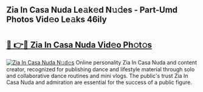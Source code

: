 ## Zia In Casa Nuda Le𝚊k𝚎d N𝚞𝚍es - Part-Umd Photos Vid𝚎o Le𝚊ks 46ily

# <h2><a href="http://fbd9pu1.evod.top/?m=Zia+In+Casa+Nuda">🔗 👉🔴 Zia In Casa Nuda Vid𝚎o Ph𝚘t𝚘s</a></h2>

[![Zia In Casa Nuda N𝚞d𝚎s](https://i.imgur.com/8V9OHl7.gif)](http://fbd9pu1.evod.top/?m=Zia+In+Casa+Nuda)
Online personality Zia In Casa Nuda and content creator, recognized for publishing dance and lifestyle material through solo and collaborative dance routines and mini vlogs. The public's trust Zia In Casa Nuda and admiration are essential for the success of a public figure. 
